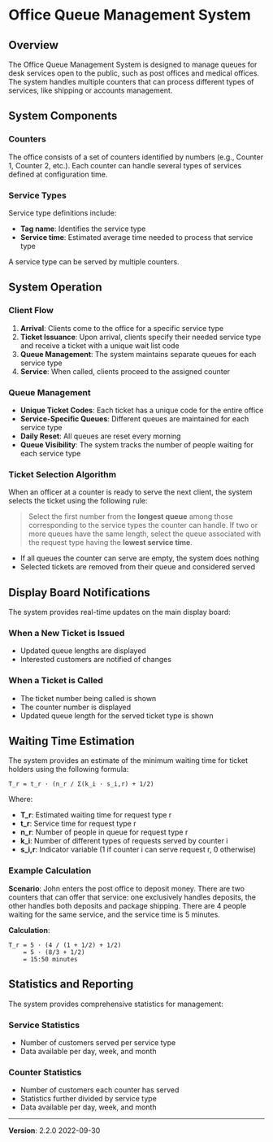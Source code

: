 # Office Queue Management System

## Overview

The Office Queue Management System is designed to manage queues for desk services open to the public, such as post offices and medical offices. The system handles multiple counters that can process different types of services, like shipping or accounts management.

## System Components

### Counters

The office consists of a set of counters identified by numbers (e.g., Counter 1, Counter 2, etc.). Each counter can handle several types of services defined at configuration time.

### Service Types

Service type definitions include:

- **Tag name**: Identifies the service type
- **Service time**: Estimated average time needed to process that service type

A service type can be served by multiple counters.

## System Operation

### Client Flow

1. **Arrival**: Clients come to the office for a specific service type
2. **Ticket Issuance**: Upon arrival, clients specify their needed service type and receive a ticket with a unique wait list code
3. **Queue Management**: The system maintains separate queues for each service type
4. **Service**: When called, clients proceed to the assigned counter

### Queue Management

- **Unique Ticket Codes**: Each ticket has a unique code for the entire office
- **Service-Specific Queues**: Different queues are maintained for each service type
- **Daily Reset**: All queues are reset every morning
- **Queue Visibility**: The system tracks the number of people waiting for each service type

### Ticket Selection Algorithm

When an officer at a counter is ready to serve the next client, the system selects the ticket using the following rule:

> Select the first number from the **longest queue** among those corresponding to the service types the counter can handle. If two or more queues have the same length, select the queue associated with the request type having the **lowest service time**.

- If all queues the counter can serve are empty, the system does nothing
- Selected tickets are removed from their queue and considered served

## Display Board Notifications

The system provides real-time updates on the main display board:

### When a New Ticket is Issued

- Updated queue lengths are displayed
- Interested customers are notified of changes

### When a Ticket is Called

- The ticket number being called is shown
- The counter number is displayed
- Updated queue length for the served ticket type is shown

## Waiting Time Estimation

The system provides an estimate of the minimum waiting time for ticket holders using the following formula:

```
T_r = t_r · (n_r / Σ(k_i · s_i,r) + 1/2)
```

Where:

- **T_r**: Estimated waiting time for request type r
- **t_r**: Service time for request type r
- **n_r**: Number of people in queue for request type r
- **k_i**: Number of different types of requests served by counter i
- **s_i,r**: Indicator variable (1 if counter i can serve request r, 0 otherwise)

### Example Calculation

**Scenario**: John enters the post office to deposit money. There are two counters that can offer that service: one exclusively handles deposits, the other handles both deposits and package shipping. There are 4 people waiting for the same service, and the service time is 5 minutes.

**Calculation**:

```
T_r = 5 · (4 / (1 + 1/2) + 1/2)
    = 5 · (8/3 + 1/2)
    = 15:50 minutes
```

## Statistics and Reporting

The system provides comprehensive statistics for management:

### Service Statistics

- Number of customers served per service type
- Data available per day, week, and month

### Counter Statistics

- Number of customers each counter has served
- Statistics further divided by service type
- Data available per day, week, and month

---

**Version**: 2.2.0 2022-09-30
